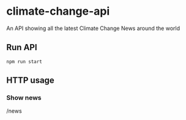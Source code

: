 # climate-change-api
An API showing all the latest Climate Change News around the world

## Run API
`npm run start`

## HTTP usage
### Show news
/news
